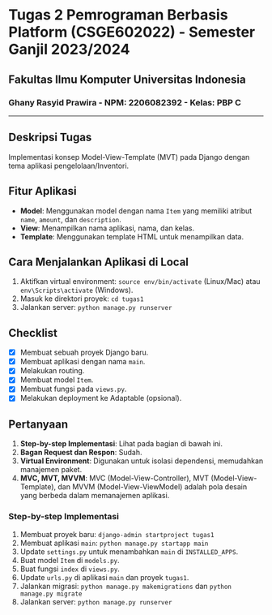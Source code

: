 ﻿# Tugas 2 Pemrograman Berbasis Platform (CSGE602022) - Semester Ganjil 2023/2024
## Fakultas Ilmu Komputer Universitas Indonesia
### Ghany Rasyid Prawira - NPM: 2206082392 - Kelas: PBP C

---

## Deskripsi Tugas
Implementasi konsep Model-View-Template (MVT) pada Django dengan tema aplikasi pengelolaan/Inventori.

## Fitur Aplikasi
- **Model**: Menggunakan model dengan nama `Item` yang memiliki atribut `name`, `amount`, dan `description`.
- **View**: Menampilkan nama aplikasi, nama, dan kelas.
- **Template**: Menggunakan template HTML untuk menampilkan data.

## Cara Menjalankan Aplikasi di Local
1. Aktifkan virtual environment: `source env/bin/activate` (Linux/Mac) atau `env\Scripts\activate` (Windows).
2. Masuk ke direktori proyek: `cd tugas1`
3. Jalankan server: `python manage.py runserver`

## Checklist
- [x] Membuat sebuah proyek Django baru.
- [x] Membuat aplikasi dengan nama `main`.
- [x] Melakukan routing.
- [x] Membuat model `Item`.
- [x] Membuat fungsi pada `views.py`.
- [x] Melakukan deployment ke Adaptable (opsional).

## Pertanyaan
1. **Step-by-step Implementasi**: Lihat pada bagian di bawah ini.
2. **Bagan Request dan Respon**: Sudah.
3. **Virtual Environment**: Digunakan untuk isolasi dependensi, memudahkan manajemen paket.
4. **MVC, MVT, MVVM**: MVC (Model-View-Controller), MVT (Model-View-Template), dan MVVM (Model-View-ViewModel) adalah pola desain yang berbeda dalam memanajemen aplikasi.

### Step-by-step Implementasi
1. Membuat proyek baru: `django-admin startproject tugas1`
2. Membuat aplikasi `main`: `python manage.py startapp main`
3. Update `settings.py` untuk menambahkan `main` di `INSTALLED_APPS`.
4. Buat model `Item` di `models.py`.
5. Buat fungsi `index` di `views.py`.
6. Update `urls.py` di aplikasi `main` dan proyek `tugas1`.
7. Jalankan migrasi: `python manage.py makemigrations` dan `python manage.py migrate`
8. Jalankan server: `python manage.py runserver`


